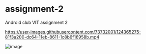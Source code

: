 # assignment-2
Android club VIT assignment 2

https://user-images.githubusercontent.com/73732001/124365275-81f3a200-dc64-11eb-8611-1c8b6f16958b.mp4

![image](https://user-images.githubusercontent.com/73732001/124365381-46a5a300-dc65-11eb-8606-81800c3a71c9.png)
